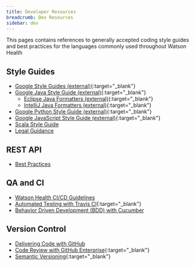 ```yaml
---
title: Developer Resources
breadcrumb: Dev Resources
sidebar: dev
---
```

This pages contains references to generally accepted coding style guides and best practices for the languages commonly used throughout Watson Health<br>

## Style Guides

- [Google Style Guides (external)](https://google.github.io/styleguide/ ){:target="_blank"}
- [Google Java Style Guide (external)](https://google.github.io/styleguide/javaguide.html){:target="_blank"}
    - [Eclipse Java Formatters (external)](https://google.github.io/styleguide/intellij-java-google-style.xml ){:target="_blank"}
    - [IntelliJ Java Formatters (external)](https://google.github.io/styleguide/intellij-java-google-style.xml ){:target="_blank"}
- [Google Python Style Guide (external)](https://google.github.io/styleguide/pyguide.html ){:target="_blank"}
- [Google JavaScript Style Guide (external)](https://google.github.io/styleguide/jsguide.html ){:target="_blank"}
- [Scala Style Guide](scala-coding-style-guide)
- [Legal Guidance](legal-guidance)

## REST API
- [Best Practices](rest-api-best-practices)

## QA and CI

- [Watson Health CI/CD Guidelines](../../continuous-delivery/index/)
- [Automated Testing with Travis CI](https://whitewater.ibm.com/patterns/automated-testing-with-travis){:target="_blank"}
- [Behavior Driven Development (BDD) with Cucumber](bdd-with-cucumber)

## Version Control

- [Delivering Code with GitHub](delivering-code-command-line)
- [Code Review with GitHub Enterprise](https://whitewater.ibm.com/patterns/code-review-with-github-enterprise){:target="_blank"}
- [Semantic Versioning](http://semver.org/){:target="_blank"}
